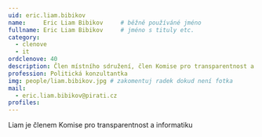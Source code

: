 ```yaml
---
uid: eric.liam.bibikov
name:     Eric Liam Bibikov  	# běžně používáné jméno
fullname: Eric Liam Bibikov  	# jméno s tituly etc.
category:
  - clenove
  - it
ordclenove: 40
description: Člen místního sdružení, člen Komise pro transparentnost a informatiku
profession: Politická konzultantka
img: people/liam.bibikov.jpg # zakomentuj radek dokud není fotka
mail:
  - eric.liam.bibikov@pirati.cz
profiles:
---
```


Liam je členem Komise pro transparentnost a informatiku

